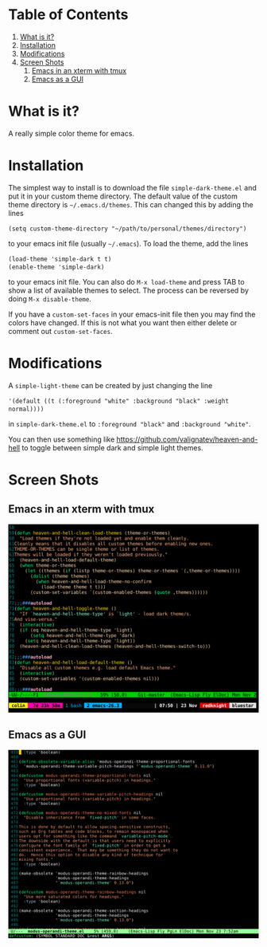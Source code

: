 # Table of Contents

1.  [What is it?](#org02bcb5d)
2.  [Installation](#org11acde2)
3.  [Modifications](#org321c9c3)
4.  [Screen Shots](#org205636d)
    1.  [Emacs in an xterm with tmux](#orgfaa4498)
    2.  [Emacs as a GUI](#orgf8f5eae)



<a id="org02bcb5d"></a>

# What is it?

A really simple color theme for emacs.


<a id="org11acde2"></a>

# Installation

The simplest way to install is to download the file
`simple-dark-theme.el` and put it in your custom theme directory. The
default value of the custom theme directory is `~/.emacs.d/themes`.
This can changed this by adding the lines

    (setq custom-theme-directory "~/path/to/personal/themes/directory")

to your emacs init file (usually `~/.emacs`). To load the theme, add
the lines

    (load-theme 'simple-dark t t)
    (enable-theme 'simple-dark)

to your emacs init file. You can also do `M-x load-theme` and press
TAB to show a list of available themes to select. The process can be
reversed by doing `M-x disable-theme`.

If you have a `custom-set-faces` in your emacs-init file then you may
find the colors have changed. If this is not what you want then either
delete or comment out `custom-set-faces`.


<a id="org321c9c3"></a>

# Modifications

A `simple-light-theme` can be created by just changing the line

    '(default ((t (:foreground "white" :background "black" :weight normal))))

in `simple-dark-theme.el` to `:foreground "black"` and `:background
"white"`.

You can then use something like
<https://github.com/valignatev/heaven-and-hell> to toggle between simple
dark and simple light themes.


<a id="org205636d"></a>

# Screen Shots


<a id="orgfaa4498"></a>

## Emacs in an xterm with tmux

![img](screenshots/screenshot01.png)


<a id="orgf8f5eae"></a>

## Emacs as a GUI

![img](screenshots/screenshot02.png)
